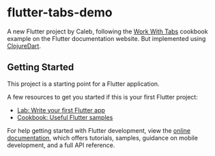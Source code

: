 # flutter-tabs-demo

A new Flutter project by Caleb, following the [Work With Tabs](https://docs.flutter.dev/cookbook/design/tabs) cookbook example on the Flutter documentation website. But implemented using [ClojureDart](https://github.com/Tensegritics/ClojureDart).

## Getting Started

This project is a starting point for a Flutter application.

A few resources to get you started if this is your first Flutter project:

- [Lab: Write your first Flutter app](https://docs.flutter.dev/get-started/codelab)
- [Cookbook: Useful Flutter samples](https://docs.flutter.dev/cookbook)

For help getting started with Flutter development, view the
[online documentation](https://docs.flutter.dev/), which offers tutorials,
samples, guidance on mobile development, and a full API reference.
